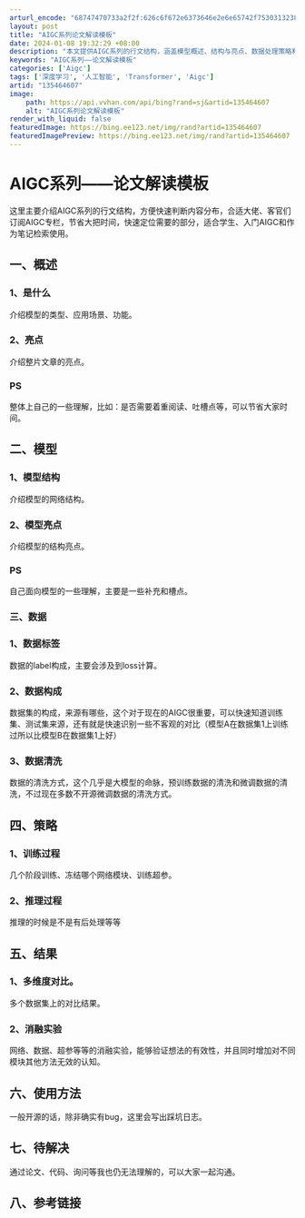 ```yaml
---
arturl_encode: "68747470733a2f2f:626c6f672e6373646e2e6e65742f753031323836333630332f:61727469636c652f64657461696c732f313335343634363037"
layout: post
title: "AIGC系列论文解读模板"
date: 2024-01-08 19:32:29 +08:00
description: "本文提供AIGC系列的行文结构，涵盖模型概述、结构与亮点、数据处理策略和训练结果。旨在帮助读者快速定"
keywords: "AIGC系列——论文解读模板"
categories: ['Aigc']
tags: ['深度学习', '人工智能', 'Transformer', 'Aigc']
artid: "135464607"
image:
    path: https://api.vvhan.com/api/bing?rand=sj&artid=135464607
    alt: "AIGC系列论文解读模板"
render_with_liquid: false
featuredImage: https://bing.ee123.net/img/rand?artid=135464607
featuredImagePreview: https://bing.ee123.net/img/rand?artid=135464607
---
```


# AIGC系列——论文解读模板

这里主要介绍AIGC系列的行文结构，方便快速判断内容分布，合适大佬、客官们订阅AIGC专栏，节省大把时间，快速定位需要的部分，适合学生、入门AIGC和作为笔记检索使用。

## 一、概述

### 1、是什么

介绍模型的类型、应用场景、功能。

### 2、亮点

介绍整片文章的亮点。

### PS

整体上自己的一些理解，比如：是否需要着重阅读、吐槽点等，可以节省大家时间。

## 二、模型

### 1、模型结构

介绍模型的网络结构。

### 2、模型亮点

介绍模型的结构亮点。

### PS

自己面向模型的一些理解，主要是一些补充和槽点。

### 三、数据

### 1、数据标签

数据的label构成，主要会涉及到loss计算。

### 2、数据构成

数据集的构成，来源有哪些，这个对于现在的AIGC很重要，可以快速知道训练集、测试集来源，还有就是快速识别一些不客观的对比（模型A在数据集1上训练过所以比模型B在数据集1上好）

### 3、数据清洗

数据的清洗方式，这个几乎是大模型的命脉，预训练数据的清洗和微调数据的清洗，不过现在多数不开源微调数据的清洗方式。

## 四、策略

### 1、训练过程

几个阶段训练、冻结哪个网络模块、训练超参。

### 2、推理过程

推理的时候是不是有后处理等等

## 五、结果

### 1、多维度对比。

多个数据集上的对比结果。

### 2、消融实验

网络、数据、超参等等的消融实验，能够验证想法的有效性，并且同时增加对不同模块其他方法无效的认知。

## 六、使用方法

一般开源的话，除非确实有bug，这里会写出踩坑日志。

## 七、待解决

通过论文、代码、询问等我也仍无法理解的，可以大家一起沟通。

## 八、参考链接
